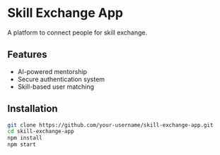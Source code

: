 # Skill Exchange App
A platform to connect people for skill exchange.

## Features
- AI-powered mentorship
- Secure authentication system
- Skill-based user matching

## Installation
```bash
git clone https://github.com/your-username/skill-exchange-app.git
cd skill-exchange-app
npm install
npm start
